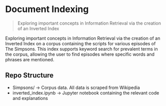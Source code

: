 # Document Indexing
> Exploring important concepts in Information Retrieval via the creation of an Inverted Index

Exploring important concepts in Information Retrieval via the creation of an Inverted Index on a corpus containing the scripts for various episodes of The Simpsons. This index supports keyword search for prevalent terms in the corpus, allowing the user to find episodes where specific words and phrases are mentioned.

## Repo Structure
- Simpsons/ -> Corpus data. All data is scraped from Wikipedia
- inverted_index.ipynb -> Jupyter notebook containing the relevant code and explanations

